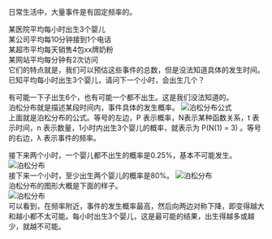日常生活中，大量事件是有固定频率的。

某医院平均每小时出生3个婴儿   
某公司平均每10分钟接到1个电话  
某超市平均每天销售4包xx牌奶粉  
某网站平均每分钟有2次访问  
它们的特点就是，我们可以预估这些事件的总数，但是没法知道具体的发生时间。已知平均每小时出生3个婴儿，请问下一个小时，会出生几个？  

有可能一下子出生6个，也有可能一个都不出生。这是我们没法知道的。  
 泊松分布就是描述某段时间内，事件具体的发生概率。
![泊松分布公式](http://www.ruanyifeng.com/blogimg/asset/2015/bg2015061002-1.png)  
上面就是泊松分布的公式。等号的左边，P 表示概率，N表示某种函数关系，t 表示时间，n 表示数量，1小时内出生3个婴儿的概率，就表示为 P(N(1) = 3) 。等号的右边，λ 表示事件的频率。  

接下来两个小时，一个婴儿都不出生的概率是0.25%，基本不可能发生。
![泊松分布](http://www.ruanyifeng.com/blogimg/asset/2015/bg2015061003-1.png)  
接下来一个小时，至少出生两个婴儿的概率是80%。
![泊松分布](http://www.ruanyifeng.com/blogimg/asset/2015/bg2015061004.png)  
泊松分布的图形大概是下面的样子。   
![泊松分布](http://www.ruanyifeng.com/blogimg/asset/2015/bg2015061010.gif)  
可以看到，在频率附近，事件的发生概率最高，然后向两边对称下降，即变得越大和越小都不太可能。每小时出生3个婴儿，这是最可能的结果，出生得越多或越少，就越不可能。
